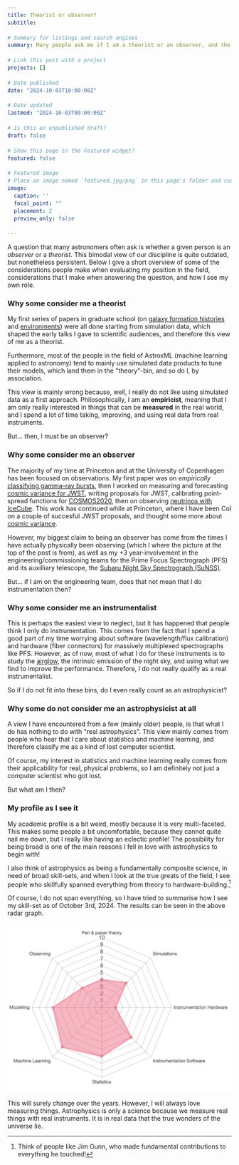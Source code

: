 ```yaml
---
title: Theorist or observer?
subtitle:

# Summary for listings and search engines
summary: Many people ask me if I am a theorist or an observer, and the answer is always a bit of a mess. Here are my thoughts on it, being both and maybe something different.

# Link this post with a project
projects: []

# Date published
date: "2024-10-03T10:00:00Z"

# Date updated
lastmod: "2024-10-03T00:00:00Z"

# Is this an unpublished draft?
draft: false

# Show this page in the Featured widget?
featured: false

# Featured image
# Place an image named `featured.jpg/png` in this page's folder and customize its options here.
image:
  caption: ''
  focal_point: ""
  placement: 2
  preview_only: false

---
```


A question that many astronomers often ask is whether a given person is an _observer_ or a _theorist_. This bimodal view of our discipline is quite outdated, but nonetheless persistent. Below I give a short overview of some of the considerations people make when evaluating my position in the field, considerations that I make when answering the question, and how I see my own role.

### Why some consider me a theorist

My first series of papers in graduate school (on [galaxy formation histories](/project/mangrove) and [environments](/project/gnn_environment)) were all done starting from simulation data, which shaped the early talks I gave to scientific audiences, and therefore this view of me as a theorist. 

Furthermore, most of the people in the field of AstroxML (machine learning applied to astronomy) tend to mainly use simulated data products to tune their models, which land them in the "theory"-bin, and so do I, by association.

This view is mainly wrong because, well, I really do not like using simulated data as a first approach. Philosophically, I am an **empiricist**, meaning that I am only really interested in things that can be **measured** in the real world, and I spend a lot of time taking, improving, and using real data from real instruments.

But... then, I must be an observer?

<!-- Simulations, statistics, data analysis, machine learning -->

### Why some consider me an observer

The majority of my time at Princeton and at the University of Copenhagen has been focused on observations. My first paper was on _empirically_ [classifying gamma-ray bursts](/project/tsne_grb), then I worked on measuring and forecasting [cosmic variance for JWST](/project/high_z_jwst), writing proposals for JWST, calibrating point-spread functions for [COSMOS2020](/project/cosmos), then on observing [neutrinos with IceCube](/project/neutrino_ml). This work has continued while at Princeton, where I have been CoI on a couple of succesful JWST proposals, and thought some more about [cosmic variance](/project/most_massive_jwst). 

However, my biggest claim to being an observer has come from the times I have actually physically been observing (which I where the picture at the top of the post is from), as well as my +3 year-involvement in the engineering/commissioning teams for the Prime Focus Spectrograph (PFS) and its auxilliary telescope, the [Subaru Night Sky Spectrograph (SuNSS)](/project/sunss_airglow).

But... if I am on the engineering team, does that not mean that I do instrumentation then?

<!-- SuNSS, PFS, observing on Hawaii, COSMOS, Beasts, Massive Quiescent galaxies with Francesco, proposals -->

### Why some consider me an instrumentalist

This is perhaps the easiest view to neglect, but it has happened that people think I only do instrumentation. This comes from the fact that I spend a good part of my time worrying about software (wavelength/flux calibration) and hardware (fiber connectors) for massively multiplexed spectrographs like PFS. However, as of now, most of what I do for these instruments is to study the [airglow](/project/sunss_airglow), the intrinsic emission of the night sky, and using what we find to improve the performance.
Therefore, I do not really qualify as a real instrumentalist. 

So if I do not fit into these bins, do I even really count as an astrophysicist?

<!-- Software for PFS/SuNSS -->

### Why some do not consider me an astrophysicist at all

A view I have encountered from a few (mainly older) people, is that what I do has nothing to do with "real astrophysics". This view mainly comes from people who hear that I care about statistics and machine learning, and therefore classify me as a kind of lost computer scientist.

Of course, my interest in statistics and machine learning really comes from their applicability for real, physical problems, so I am definitely not just a computer scientist who got lost. 

But what am I then?

### My profile as I see it

My academic profile is a bit weird, mostly because it is very multi-faceted. This makes some people a bit uncomfortable, because they cannot quite nail me down, but I really like having an eclectic profile! The possibility for being broad is one of the main reasons I fell in love with astrophysics to begin with! 

I also think of astrophysics as being a fundamentally composite science, in need of broad skill-sets, and when I look at the true greats of the field, I see people who skillfully spanned everything from theory to hardware-building.[^1]

Of course, I do not span everything, so I have tried to summarise how I see my skill-set as of October 3rd, 2024. The results can be seen in the above radar graph.

![A radar chart of my skills](radar_chart_2.png)

This will surely change over the years. However, I will always love measuring things. Astrophysics is only a science because we measure real things with real instruments. It is in real data that the true wonders of the universe lie.

[^1]: Think of people like Jim Gunn, who made fundamental contributions to everything he touched!